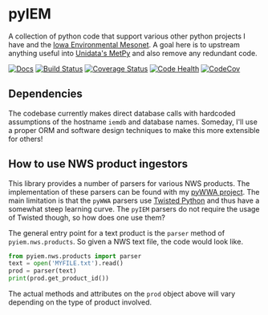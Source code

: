 pyIEM
=====

A collection of python code that support various other python projects I have
and the [Iowa Environmental Mesonet](https://mesonet.agron.iastate.edu). A goal here is to upstream anything useful into [Unidata's MetPy](https://github.com/Unidata/MetPy) and also remove any redundant code.

[![Docs](https://readthedocs.org/projects/pyiem/badge/?version=latest)](https://readthedocs.org/projects/pyiem/)
[![Build Status](https://travis-ci.org/akrherz/pyIEM.svg)](https://travis-ci.org/akrherz/pyIEM)
[![Coverage Status](https://coveralls.io/repos/akrherz/pyIEM/badge.svg?branch=master&service=github)](https://coveralls.io/github/akrherz/pyIEM?branch=master)
[![Code Health](https://landscape.io/github/akrherz/pyIEM/master/landscape.svg?style=flat)](https://landscape.io/github/akrherz/pyIEM/master)
[![CodeCov](https://codecov.io/gh/akrherz/pyIEM/branch/master/graph/badge.svg)](https://codecov.io/gh/akrherz/pyIEM)

Dependencies
------------

The codebase currently makes direct database calls with hardcoded assumptions
of the hostname `iemdb` and database names.  Someday, I'll use a proper ORM
and software design techniques to make this more extensible for others!

How to use NWS product ingestors
--------------------------------

This library provides a number of parsers for various NWS products. The implementation of these parsers can be found with my [pyWWA project](https://github.com/akrherz/pyWWA).  The main limitation is that the `pyWWA` parsers use [Twisted Python](https://twistedmatrix.com) and thus have a somewhat steep learning curve.  The `pyIEM` parsers do not require the usage of Twisted though, so how does one use them?

The general entry point for a text product is the `parser` method of `pyiem.nws.products`. So given a NWS text file, the code would look like.

```python
from pyiem.nws.products import parser
text = open('MYFILE.txt').read()
prod = parser(text)
print(prod.get_product_id())
```

The actual methods and attributes on the `prod` object above will vary depending on the type of product involved.
